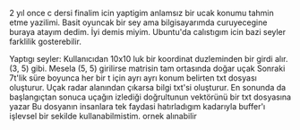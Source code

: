 2 yıl once c dersi finalim icin yaptigim anlamsız bir ucak konumu tahmin etme yazilimi. Basit oyuncak bir sey ama bilgisayarımda curuyecegine buraya atayım dedim. İyi demis miyim. Ubuntu'da calıstıgım icin bazi seyler farklilik gosterebilir.

Yaptıgı seyler:
  Kullanıcıdan 10x10 luk bir koordinat duzleminden bir girdi alır. (3, 5) gibi. Mesela (5, 5) girilirse matrisin tam ortasında doğar uçak
  Sonraki 7t'lik süre boyunca her bir t için ayrı ayrı konum belirten txt dosyası oluşturur.
  Uçak radar alanından çıkarsa bilgi txt'si oluşturur.
  En sonunda da başlangıçtan sonuca uçağın izlediği doğrultunun vektörünü bir txt dosyasına yazar
  Bu dosyanın insanlara tek faydasi hatırladıgım kadarıyla buffer'ı işlevsel bir sekilde kullanabilmistim. ornek alınabilir
